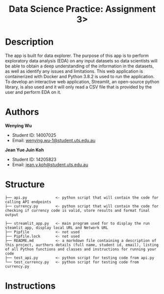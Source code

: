 <h1 align="center">Data Science Practice: Assignment 3></h1>

# Description
The app is built for data explorer. The purpose of this app is to perform exploratory data analysis (EDA) on any input datasets so data scientists will be able to obtain a deep understanding of the information in the datasets, as well as identify any issues and limitations. 
This web application is containerized with Docker and Python 3.8.2 is used to run the application. To develop an interactive web application, Streamlit, an open-source python library, is also used and it will only read a CSV file that is provided by the user and perform EDA on it. 
# Authors

**Wenying Wu**

- Student ID: 14007025
- Email: wenying.wu-1@student.uts.edu.au

**Jean Yue Juin Koh** 
- Student ID: 14205823
- Email: jean.y.koh@student.uts.edu.au

# Structure

    ├── api.py             <- python script that will contain the code for calling API endpoints
    ├── currency.py        <- python script that will contain the code for checking if currency code is valid, store results and format final output

    ├── streamlit_app.py   <- main program used for to display the run steamlit app, display local URL and Network URL
    ├── Pipfile            <- not used
    ├── Pipfile.lock       <- not used
    ├── README.md          <- a markdown file containing a description of this project, aurthors details (full name, student id, email), listing of all Python functions and classes and instructions for running your code 
    ├── test_api.py        <- python script for testing code from api.py
    └── test_currency.py   <- python script for testing code from currency.py
# Instructions